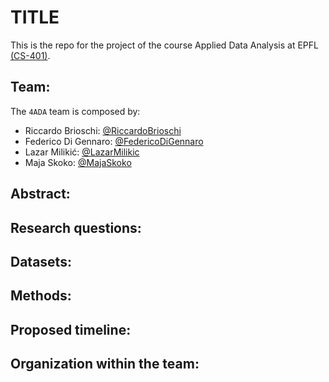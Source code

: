 # TITLE
This is the repo for the project of the course Applied Data Analysis at EPFL [(CS-401)](https://dlab.epfl.ch/teaching/fall2022/cs401/).

## Team:
The `4ADA` team is composed by:
- Riccardo Brioschi: [@RiccardoBrioschi](https://github.com/RiccardoBrioschi)  
- Federico Di Gennaro: [@FedericoDiGennaro](https://github.com/FedericoDiGennaro)  
- Lazar Milikić: [@LazarMilikic](https://github.com/Lemmy00) <br/>
- Maja Skoko: [@MajaSkoko](https://github.com/s-maja)

## Abstract: 

## Research questions:

## Datasets:

## Methods:

## Proposed timeline:

## Organization within the team:

